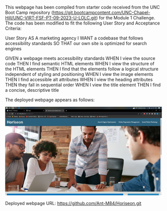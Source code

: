 This webpage has been compiled from starter code received from the UNC Boot Camp repository (https://git.bootcampcontent.com/UNC-Chapel-Hill/UNC-VIRT-FSF-PT-09-2023-U-LOLC.git) for the Module 1 Challenge. The code has been modified to fit the following User Story and Acceptance Criteria:

User Story
AS A marketing agency
I WANT a codebase that follows accessibility standards
SO THAT our own site is optimized for search engines

GIVEN a webpage meets accessibility standards
WHEN I view the source code
THEN I find semantic HTML elements
WHEN I view the structure of the HTML elements
THEN I find that the elements follow a logical structure independent of styling and positioning
WHEN I view the image elements
THEN I find accessible alt attributes
WHEN I view the heading attributes
THEN they fall in sequential order
WHEN I view the title element
THEN I find a concise, descriptive title

The deployed webpage appears as follows:

![Screenshot of Webpage](<Horiseon Website Screenshot-1.jpg>)

Deployed webpage URL: https://github.com/Ant-M84/Horiseon.git
